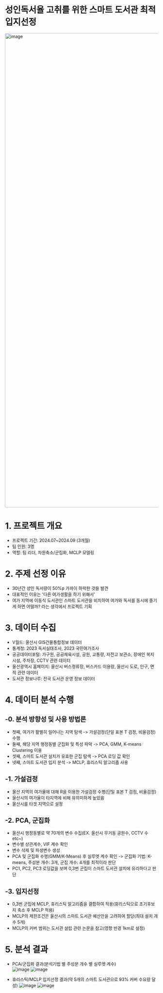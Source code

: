 # 성인독서율 고취를 위한 스마트 도서관 최적입지선정
<img width="2559" height="1564" alt="image" src="https://github.com/user-attachments/assets/fce0341c-1d02-44c8-9aea-d6a0e09eb7e3" />

# 1. 프로젝트 개요
- 프로젝트 기간: 2024.07~2024.09 (3개월)
- 팀 인원: 3명
- 역할: 팀 리더, 차원축소/군집화, MCLP 모델링

# 2. 주제 선정 이유
- 30년간 성인 독서량이 50%p 가까이 하락한 것을 발견
- 대표적인 이유는 '다른 여가생활을 하기 위해서'
- 여가 지역에 이동식 도서관인 스마트 도서관을 비치하여 여가와 독서를 동시에 즐기게 하면 어떨까? 라는 생각에서 프로젝트 기획

# 3. 데이터 수집
- V월드: 울산시 GIS건물통합정보 데이터
- 통계청: 2023 독서실태조사, 2023 국민여가조사
- 공공데이터포털: 가구원, 공공체육시설, 공원, 교통량, 자전고 보관소, 장애인 복지시설, 주차장, CCTV 관련 데이터
- 울산광역시 홈페이지: 울산시 버스정류장, 버스카드 이용량, 울산시 도로, 인구, 면적 관련 데이터
- 도서관 정보나루: 전국 도서관 운영 정보 데이터

# 4. 데이터 분석 수행
## -0. 분석 방향성 및 사용 방법론
- 첫째, 여가가 활벌히 일어나는 지역 탐색 -> 가설검정(단일 표본 T 검정, 비율검정) 수행
- 둘째, 해당 지역 행정동별 군집화 및 특성 파악 -> PCA, GMM, K-means Clustering 이용
- 셋째, 스마트 도서관 설치가 유효한 군집 탐색 -> PCA 로딩 값 확인
- 넷쨰, 스마트 도서관 입지 분석 -> MCLP, 휴리스틱 알고리즘 사용

## -1. 가설검정
- 울산 지역의 여가율에 대해 R을 이용한 가설검정 수행(단일 표본 T 검정, 비율검정)
- 울산시의 여가율이 타지역에 비해 유의미하게 높았음
- 울산시를 타겟 지역으로 설정

## -2. PCA, 군집화
- 울산시 행정동별로 약 70개의 변수 수집(EX. 울산시 무거동 공원수, CCTV 수 etc~)
- 변수별 상관계수, VIF 계수 확인
- 변수 삭제 및 파생변수 생성
- PCA 및 군집화 수행(GMM/K-Means) 후 실루엣 계수 확인 -> 군집화 기법: K-means, 주성분 개수: 3개, 군집 개수: 4개를 최적이라 판단
- PC1, PC2, PC3 로딩값을 보며 0,3번 군집이 스마트 도서관 설치에 유리하다고 판단

## -3. 입지선정
- 0,3번 군집에 MCLP, 휴리스틱 알고리즘을 결합하여 적용(휴리스틱으로 초기후보지 축소 후 MCLP 적용)
- MCLP의 제한조건은 울산시의 스마트 도서관 예산안을 고려하여 할당(최대 설치 개수 5개)
- MCLP의 커버 범위는 도서관 설립 관련 논문을 참고(영향 반경 1km로 설정)

# 5. 분석 결과
- PCA/군집화 결과(분석기법 별 주성분 개수 별 실루엣 계수)<br>
![image](https://github.com/user-attachments/assets/b9f5a9ae-649d-49cd-8ecb-2c1913259fc0)
![image](https://github.com/user-attachments/assets/1a384e60-d606-4238-b514-3c01d8434d23)

- 휴리스틱/MCLP 입지선정 결과(약 5개의 스마트 도서관으로 93% 커버 수요량 달성)
![image](https://github.com/user-attachments/assets/6ab985d0-bf1c-49ed-8d78-3cfc5cd75fa4)
![image](https://github.com/user-attachments/assets/aa3948a1-284d-4389-aaa3-b7339de04e87)

